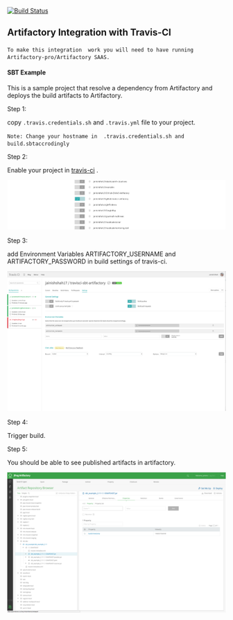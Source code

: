 [![Build Status](https://travis-ci.org/Shahbrothers/travisci-sbt-artifactory.svg?branch=master)](https://travis-ci.org/Shahbrothers/travisci-sbt-artifactory)


## Artifactory Integration with Travis-CI

`To make this integration  work you will need to have running Artifactory-pro/Artifactory SAAS.`

#### SBT Example
This is a sample project that resolve a dependency from Artifactory and deploys the build artifacts to Artifactory.

Step 1:

copy ```.travis.credentials.sh``` and ```.travis.yml``` file to your project.

`Note: Change your hostname in  .travis.credentials.sh and build.sbtaccrodingly` 

Step 2: 

Enable your project in [travis-ci](https://travis-ci.org/) .

![screenshot](img/Screen_Shot1.png)

Step 3:

add Environment Variables ARTIFACTORY_USERNAME and ARTIFACTORY_PASSWORD in build settings of travis-ci.

![screenshot](img/Screen_Shot2.png)

Step 4:

Trigger build.

Step 5: 

You should be able to see published artifacts in artifactory.

![screenshot](img/Screen_Shot3.png)

